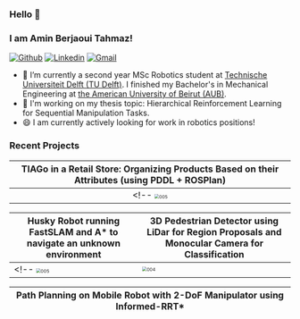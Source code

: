 ### Hello 👋
### I am Amin Berjaoui Tahmaz!

[![Github](https://img.shields.io/badge/-Github-000?style=flat&logo=Github&logoColor=white)](https://github.com/Amin-Berjaoui-Tahmaz)
[![Linkedin](https://img.shields.io/badge/-LinkedIn-blue?style=flat&logo=Linkedin&logoColor=white)](https://www.linkedin.com/in/amin-berjaoui-tahmaz/)
[![Gmail](https://img.shields.io/badge/-Gmail-c14438?style=flat&logo=Gmail&logoColor=white)](mailto:amine.berjawi123@gmail.com)

- 🌱 I’m currently a second year MSc Robotics student at [Technische Universiteit Delft (TU Delft)](https://www.tudelft.nl/en/). I finished my Bachelor's in Mechanical Engineering at [the American University of Beirut (AUB)](https://www.aub.edu.lb/).
- 🔭 I'm working on my thesis topic: Hierarchical Reinforcement Learning for Sequential Manipulation Tasks.
- 😄 I am currently actively looking for work in robotics positions!


### Recent Projects

|TIAGo in a Retail Store: Organizing Products Based on their Attributes (using PDDL + ROSPlan)|
|:---:|
<!-- <img src="./videos/MDP_project.gif" alt="005" style="zoom: 50%;" /> | <img src="./videos/CHRI_project.gif" alt="004" style="zoom: 50%;" /> | -->

| Husky Robot running FastSLAM and A* to navigate an unknown environment | 3D Pedestrian Detector using LiDar for Region Proposals and Monocular Camera for Classification
|---|---|
<!-- <img src="./videos/PDM_project.gif" alt="005" style="zoom: 50%;" /> | <img src="./videos/MP_project.gif" alt="004" style="zoom: 50%;" /> | -->

| Path Planning on Mobile Robot with 2-DoF Manipulator using Informed-RRT* |
---|
